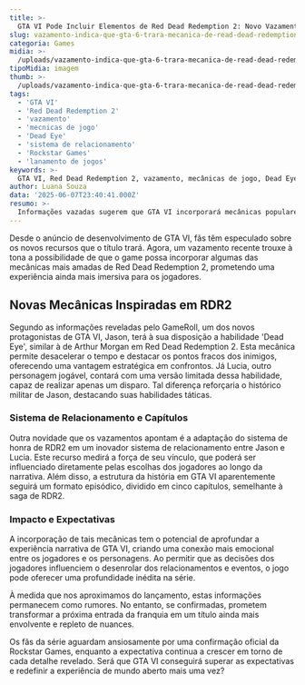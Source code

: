 ```yaml
---
title: >-
  GTA VI Pode Incluir Elementos de Red Dead Redemption 2: Novo Vazamento Revela
slug: vazamento-indica-que-gta-6-trara-mecanica-de-read-dead-redemption-2
categoria: Games
midia: >-
  /uploads/vazamento-indica-que-gta-6-trara-mecanica-de-read-dead-redemption-2-thumb.webp
tipoMidia: imagem
thumb: >-
  /uploads/vazamento-indica-que-gta-6-trara-mecanica-de-read-dead-redemption-2-thumb.webp
tags:
  - 'GTA VI'
  - 'Red Dead Redemption 2'
  - 'vazamento'
  - 'mecnicas de jogo'
  - 'Dead Eye'
  - 'sistema de relacionamento'
  - 'Rockstar Games'
  - 'lanamento de jogos'
keywords: >-
  GTA VI, Red Dead Redemption 2, vazamento, mecânicas de jogo, Dead Eye, sistema de relacionamento, Rockstar Games, lançamento de jogos
author: Luana Souza
data: '2025-06-07T23:40:41.000Z'
resumo: >-
  Informações vazadas sugerem que GTA VI incorporará mecânicas populares de Red Dead Redemption 2, incluindo o sistema de 'Dead Eye'. Este recurso poderá oferecer uma nova dinâmica aos protagonistas do jogo.
---
```


Desde o anúncio de desenvolvimento de GTA VI, fãs têm especulado sobre os novos recursos que o título trará. Agora, um vazamento recente trouxe à tona a possibilidade de que o game possa incorporar algumas das mecânicas mais amadas de Red Dead Redemption 2, prometendo uma experiência ainda mais imersiva para os jogadores.

## Novas Mecânicas Inspiradas em RDR2

Segundo as informações reveladas pelo GameRoll, um dos novos protagonistas de GTA VI, Jason, terá à sua disposição a habilidade 'Dead Eye', similar à de Arthur Morgan em Red Dead Redemption 2. Esta mecânica permite desacelerar o tempo e destacar os pontos fracos dos inimigos, oferecendo uma vantagem estratégica em confrontos. Já Lucia, outro personagem jogável, contará com uma versão limitada dessa habilidade, capaz de realizar apenas um disparo. Tal diferença reforçaria o histórico militar de Jason, destacando suas habilidades táticas.

### Sistema de Relacionamento e Capítulos

Outra novidade que os vazamentos apontam é a adaptação do sistema de honra de RDR2 em um inovador sistema de relacionamento entre Jason e Lucia. Este recurso medirá a força de seu vínculo, que poderá ser influenciado diretamente pelas escolhas dos jogadores ao longo da narrativa. Além disso, a estrutura da história em GTA VI aparentemente seguirá um formato episódico, dividido em cinco capítulos, semelhante à saga de RDR2.

### Impacto e Expectativas

A incorporação de tais mecânicas tem o potencial de aprofundar a experiência narrativa de GTA VI, criando uma conexão mais emocional entre os jogadores e os personagens. Ao permitir que as decisões dos jogadores influenciem o desenrolar dos relacionamentos e eventos, o jogo pode oferecer uma profundidade inédita na série.

À medida que nos aproximamos do lançamento, estas informações permanecem como rumores. No entanto, se confirmadas, prometem transformar a próxima entrada da franquia em um título ainda mais envolvente e repleto de nuances.

Os fãs da série aguardam ansiosamente por uma confirmação oficial da Rockstar Games, enquanto a expectativa continua a crescer em torno de cada detalhe revelado. Será que GTA VI conseguirá superar as expectativas e redefinir a experiência de mundo aberto mais uma vez?